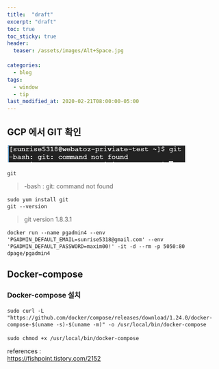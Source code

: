 ```yaml
---
title:  "draft"
excerpt: "draft"
toc: true
toc_sticky: true
header:
  teaser: /assets/images/Alt+Space.jpg

categories:
  - blog
tags:
  - window
  - tip
last_modified_at: 2020-02-21T08:00:00-05:00
---
```




## GCP 에서 GIT 확인

![image-20200310221731626](assets/images/2020-03-10-gcp-git-install/image-20200310221731626.png)

```
git 
```

> -bash : git: command not found

```
sudo yum install git
git --version
```

> git version 1.8.3.1

```
docker run --name pgadmin4 --env 'PGADMIN_DEFAULT_EMAIL=sunrise5318@gmail.com' --env 'PGADMIN_DEFAULT_PASSWORD=maxim00!' -it -d --rm -p 5050:80 dpage/pgadmin4
```



## Docker-compose

### Docker-compose 설치

```
sudo curl -L "https://github.com/docker/compose/releases/download/1.24.0/docker-compose-$(uname -s)-$(uname -m)" -o /usr/local/bin/docker-compose

sudo chmod +x /usr/local/bin/docker-compose
```



references :  
<https://fishpoint.tistory.com/2152>



